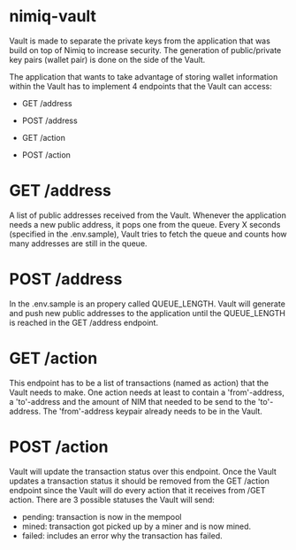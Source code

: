 # nimiq-vault

Vault is made to separate the private keys from the application that was build on top of Nimiq to increase security.
The generation of public/private key pairs (wallet pair) is done on the side of the Vault.

The application that wants to take advantage of storing wallet information within the Vault has to implement 4 endpoints that the Vault can access:

- GET /address
- POST /address

- GET /action
- POST /action

# GET /address
A list of public addresses received from the Vault. Whenever the application needs a new public address, it pops one from the queue. Every X seconds (specified in the .env.sample), Vault tries to fetch the queue and counts how many addresses are still in the queue.

# POST /address
In the .env.sample is an propery called QUEUE_LENGTH. Vault will generate and push new public addresses to the application until the QUEUE_LENGTH is reached in the GET /address endpoint.

# GET /action
This endpoint has to be a list of transactions (named as action) that the Vault needs to make. One action needs at least to contain a 'from'-address, a 'to'-address and the amount of NIM that needed to be send to the 'to'-address. The 'from'-address keypair already needs to be in the Vault. 

# POST /action
Vault will update the transaction status over this endpoint. Once the Vault updates a transaction status it should be removed from the GET /action endpoint since the Vault will do every action that it receives from /GET action. There are 3 possible statuses the Vault will send:
- pending: transaction is now in the mempool
- mined: transaction got picked up by a miner and is now mined.
- failed: includes an error why the transaction has failed.
